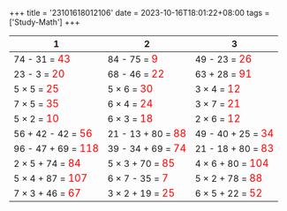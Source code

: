 +++ 
title = '23101618012106' 
date = 2023-10-16T18:01:22+08:00 
tags = ['Study-Math'] 
+++ 

1 | 2 | 3 
-- | -- | -- 
74 - 31 = <font color=red size=4>43</font> | 84 - 75 = <font color=red size=4>9</font> | 49 - 23 = <font color=red size=4>26</font> 
23 - 3 = <font color=red size=4>20</font> | 68 - 46 = <font color=red size=4>22</font> | 63 + 28 = <font color=red size=4>91</font> 
5 × 5 = <font color=red size=4>25</font> | 5 × 6 = <font color=red size=4>30</font> | 3 × 4 = <font color=red size=4>12</font> 
7 × 5 = <font color=red size=4>35</font> | 6 × 4 = <font color=red size=4>24</font> | 3 × 7 = <font color=red size=4>21</font> 
5 × 2 = <font color=red size=4>10</font> | 6 × 3 = <font color=red size=4>18</font> | 2 × 6 = <font color=red size=4>12</font> 
56 + 42 - 42 = <font color=red size=4>56</font> | 21 - 13 + 80 = <font color=red size=4>88</font> | 49 - 40 + 25 = <font color=red size=4>34</font> 
96 - 47 + 69 = <font color=red size=4>118</font> | 39 - 34 + 69 = <font color=red size=4>74</font> | 21 - 18 + 80 = <font color=red size=4>83</font> 
2 × 5 + 74 = <font color=red size=4>84</font> | 5 × 3 + 70 = <font color=red size=4>85</font> | 4 × 6 + 80 = <font color=red size=4>104</font> 
5 × 4 + 87 = <font color=red size=4>107</font> | 6 × 7 - 35 = <font color=red size=4>7</font> | 5 × 2 + 78 = <font color=red size=4>88</font> 
7 × 3 + 46 = <font color=red size=4>67</font> | 3 × 2 + 19 = <font color=red size=4>25</font> | 6 × 5 + 22 = <font color=red size=4>52</font> 

